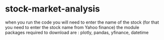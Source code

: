 # stock-market-analysis
 when you run the code you will need to enter the name of the stock (for that you need to enter the stock name from Yahoo finance) the module packages required to download are : plotly, pandas, yfinance, datetime
